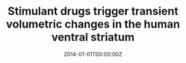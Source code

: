 ---
title: "Stimulant drugs trigger transient volumetric changes in the human ventral striatum"
authors:
- Elseline Hoekzema
- Susana Carmona
- Josep Antoni Ramos-Quiroga
- Clara Canals
- Ana Moreno
- Vanesa Richarte
- Marisol Picado
- Rosa Bosch
- Lurdes Duñó
- Juan Carlos Soliva
- Mariana Rovira
- Antonio Bulbena
- Adolf Tobeña
- Miguel Casas
- Óscar Vilarroya
date: "2014-01-01T00:00:00Z"
doi: ""
publishDate: "2014-01-01T00:00:00Z"
publication_types: ["2"]
publication: "In *Brain structure & function*"
tags:
- Otros
featured: false
links:
- name: Link
  url: https://link.springer.com/article/10.1007/s00429-012-0481-7
---